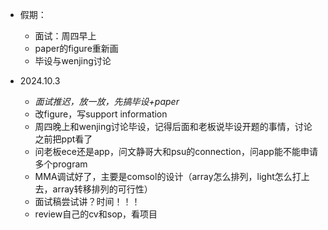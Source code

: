 * 假期：
  * 面试：周四早上
  * paper的figure重新画
  * 毕设与wenjing讨论

* 2024.10.3
  * *面试推迟，放一放，先搞毕设+paper*
  * 改figure，写support information
  * 周四晚上和wenjing讨论毕设，记得后面和老板说毕设开题的事情，讨论之前把ppt看了
  * 问老板ece还是app，问文静哥大和psu的connection，问app能不能申请多个program
  * MMA调试好了，主要是comsol的设计（array怎么排列，light怎么打上去，array转移排列的可行性）
  * 面试稿尝试讲？时间！！！
  * review自己的cv和sop，看项目